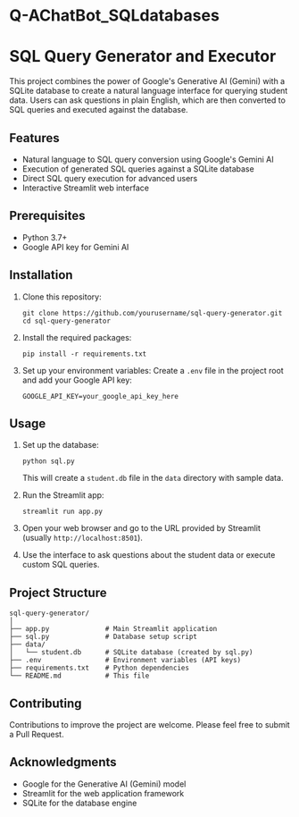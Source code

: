 # Q-AChatBot_SQLdatabases
# SQL Query Generator and Executor

This project combines the power of Google's Generative AI (Gemini) with a SQLite database to create a natural language interface for querying student data. Users can ask questions in plain English, which are then converted to SQL queries and executed against the database.

## Features

- Natural language to SQL query conversion using Google's Gemini AI
- Execution of generated SQL queries against a SQLite database
- Direct SQL query execution for advanced users
- Interactive Streamlit web interface

## Prerequisites

- Python 3.7+
- Google API key for Gemini AI

## Installation

1. Clone this repository:
   ```
   git clone https://github.com/yourusername/sql-query-generator.git
   cd sql-query-generator
   ```

2. Install the required packages:
   ```
   pip install -r requirements.txt
   ```

3. Set up your environment variables:
   Create a `.env` file in the project root and add your Google API key:
   ```
   GOOGLE_API_KEY=your_google_api_key_here
   ```

## Usage

1. Set up the database:
   ```
   python sql.py
   ```
   This will create a `student.db` file in the `data` directory with sample data.

2. Run the Streamlit app:
   ```
   streamlit run app.py
   ```

3. Open your web browser and go to the URL provided by Streamlit (usually `http://localhost:8501`).

4. Use the interface to ask questions about the student data or execute custom SQL queries.

## Project Structure

```
sql-query-generator/
│
├── app.py              # Main Streamlit application
├── sql.py              # Database setup script
├── data/               
│   └── student.db      # SQLite database (created by sql.py)
├── .env                # Environment variables (API keys)
├── requirements.txt    # Python dependencies
└── README.md           # This file
```

## Contributing

Contributions to improve the project are welcome. Please feel free to submit a Pull Request.

## Acknowledgments

- Google for the Generative AI (Gemini) model
- Streamlit for the web application framework
- SQLite for the database engine
